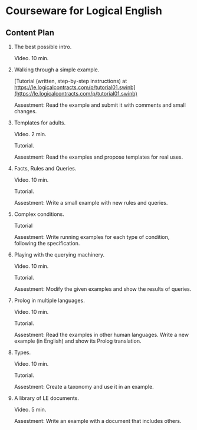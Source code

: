 # Courseware for Logical English

## Content Plan

1. The best possible intro. 
    
    Video. 10 min.
    
2. Walking through a simple example.
    
    [Tutorial (written, step-by-step instructions) at https://le.logicalcontracts.com/p/tutorial01.swinb](https://le.logicalcontracts.com/p/tutorial01.swinb)
    
    Assestment: Read the example and submit it with comments and small changes. 
    
3. Templates for adults.
    
    Video. 2 min.
    
    Tutorial.
    
    Assestment: Read the examples and propose templates for real uses.
    
4. Facts, Rules and Queries.
    
    Video. 10 min.
    
    Tutorial.
    
    Assestment: Write a small example with new rules and queries. 

5. Complex conditions.
    
    Tutorial
    
    Assestment: Write running examples for each type of condition, following the specification.

6. Playing with the querying machinery. 
    
    Video. 10 min.
    
    Tutorial.
    
    Assestment: Modify the given examples and show the results of queries. 

7. Prolog in multiple languages.
    
    Video. 10 min. 
    
    Tutorial.
    
    Assestment: Read the examples in other human languages. Write a new example (in English) and show its Prolog translation.

8. Types.
    
    Video. 10 min.
    
    Tutorial.
    
    Assestment: Create a taxonomy and use it in an example. 

9. A library of LE documents.
    
    Video. 5 min.
    
    Assestment: Write an example with a document that includes others. 
    
